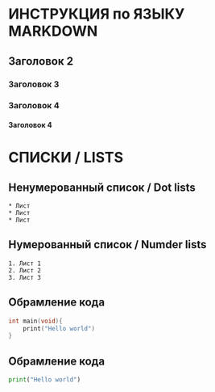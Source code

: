 # ИНСТРУКЦИЯ по ЯЗЫКУ MARKDOWN
## Заголовок 2
### Заголовок 3
### Заголовок 4
#### Заголовок 4


# СПИСКИ / LISTS
## Ненумерованный список / Dot lists
    * Лист
    * Лист
    * Лист

## Нумерованный список / Numder lists
    1. Лист 1
    2. Лист 2 
    3. Лист 3

## Обрамление кода
```C
int main(void){
    print("Hello world")
}
```

## Обрамление кода
```python
print("Hello world")
```